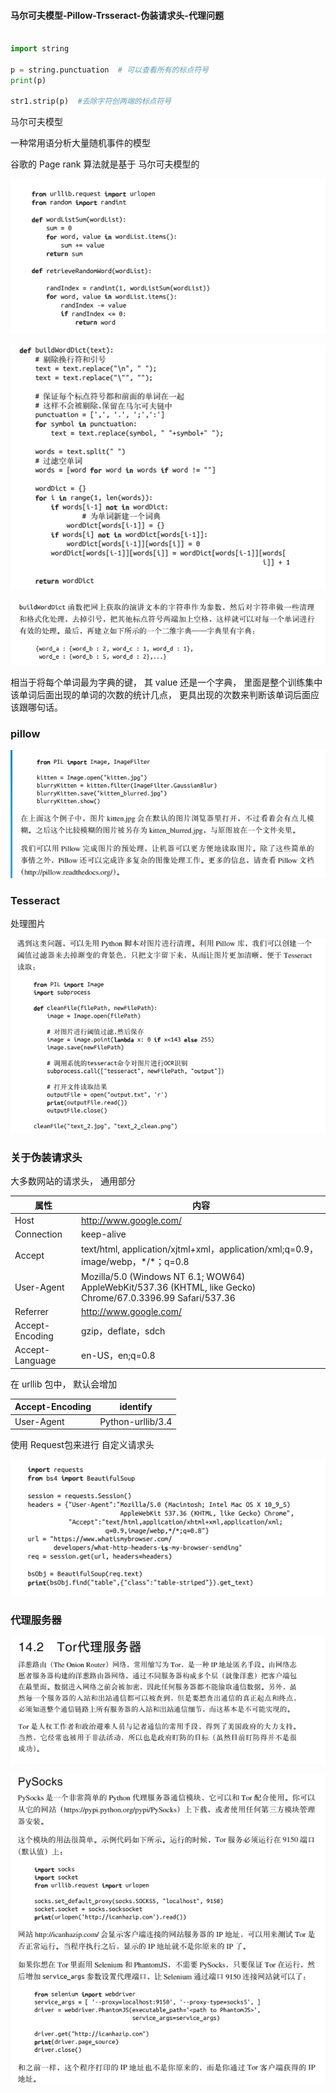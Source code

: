 #### 马尔可夫模型-Pillow-Trsseract-伪装请求头-代理问题





```python

import string

p = string.punctuation  # 可以查看所有的标点符号
print(p)

str1.strip(p)  #去除字符创两端的标点符号
```



马尔可夫模型

一种常用语分析大量随机事件的模型

谷歌的 Page rank 算法就是基于 马尔可夫模型的



![53034075858](assets/1530340758585.png)

![53034077491](assets/1530340774915.png)

![53034080121](assets/1530340801218.png)



相当于将每个单词最为字典的键， 其 value 还是一个字典， 里面是整个训练集中该单词后面出现的单词的次数的统计几点， 更具出现的次数来判断该单词后面应该跟哪句话。



### pillow

![53034200298](assets/1530342002989.png)







### Tesseract



处理图片

![53034217720](assets/1530342177207.png)





### 关于伪装请求头



大多数网站的请求头， 通用部分

| 属性            | 内容                                                         |
| --------------- | ------------------------------------------------------------ |
| Host            | http://www.google.com/                                       |
| Connection      | keep-alive                                                   |
| Accept          | text/html, application/xjtml+xml，application/xml;q=0.9，image/webp，*/\*；q=0.8 |
| User-Agent      | Mozilla/5.0 (Windows NT 6.1; WOW64) AppleWebKit/537.36 (KHTML, like Gecko) Chrome/67.0.3396.99 Safari/537.36 |
| Referrer        | http://www.google.com/                                       |
| Accept-Encoding | gzip，deflate，sdch                                          |
| Accept-Language | en-US，en;q=0.8                                              |



在 urllib 包中， 默认会增加

| Accept-Encoding | identify          |
| --------------- | ----------------- |
| User-Agent      | Python-urllib/3.4 |



使用 Request包来进行 自定义请求头

![53034307538](assets/1530343075381.png)







### 代理服务器



![53034378037](assets/1530343780379.png)



![53034396490](assets/1530343964901.png)

























